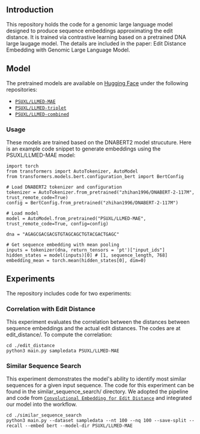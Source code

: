 ## Introduction
This repository holds the code for a genomic large language model designed to produce sequence embeddings approximating the edit distance. It is trained via contrastive
learning based on a pretrained DNA large laugage model. The details are included in the paper: Edit Distance Embedding with Genomic Large Language Model.

## Model

The pretrained models are available on [Hugging Face](https://huggingface.co) under the following repositories:
- [`PSUXL/LLMED-MAE`](https://huggingface.co/PSUXL/LLMED-MAE)
- [`PSUXL/LLMED-triplet`](https://huggingface.co/PSUXL/LLMED-triplet)
- [`PSUXL/LLMED-combined`](https://huggingface.co/PSUXL/LLMED-combined)


### Usage

These models are trained based on the DNABERT2 model strucuture. Here is an example code snippet to generate embeddings using the PSUXL/LLMED-MAE model:
```
import torch
from transformers import AutoTokenizer, AutoModel
from transformers.models.bert.configuration_bert import BertConfig

# Load DNABERT2 tokenizer and configuration
tokenizer = AutoTokenizer.from_pretrained("zhihan1996/DNABERT-2-117M", trust_remote_code=True)
config = BertConfig.from_pretrained("zhihan1996/DNABERT-2-117M")

# Load model
model = AutoModel.from_pretrained("PSUXL/LLMED-MAE", trust_remote_code=True, config=config)

dna = "AGAGCGACGACGTGTAGCAGCTGTACGACTGAGC"

# Get sequence embedding with mean pooling
inputs = tokenizer(dna, return_tensors = 'pt')["input_ids"]
hidden_states = model(inputs)[0] # [1, sequence_length, 768]
embedding_mean = torch.mean(hidden_states[0], dim=0)
```

## Experiments
The repository includes code for two experiments:


### Correlation with Edit Distance
This experiment evaluates the correlation between the distances between sequence embeddings and the actual edit distances.
The codes are at edit_distance/. To compute the correlation:

```
cd ./edit_distance
python3 main.py sampledata PSUXL/LLMED-MAE
```

### Similar Sequence Search
This experiment demonstrates the model's ability to identify most similar sequences for a given input sequence. The code for this experiment can be found in the similar_sequence_search/ directory. We adopted the pipeline and code from [`Convolutional Embedding for Edit Distance`](https://github.com/xinyandai/string-embed) and integrated our model into the workflow.

```
cd ./similar_sequence_search
python3 main.py --dataset sampledata --nt 100 --nq 100 --save-split --recall --embed bert --model-dir PSUXL/LLMED-MAE
```